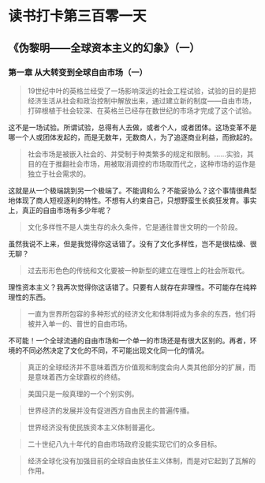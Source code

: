 读书打卡第三百零一天
===
《伪黎明——全球资本主义的幻象》（一）
---

### 第一章 从大转变到全球自由市场（一）

> 19世纪中叶的英格兰经受了一场影响深远的社会工程试验，试验的目的是把经济生活从社会和政治控制中解放出来，通过建立新的制度——自由市场，打碎根植于社会较深、在英格兰已经存在数世纪的市场才完成了这个试验。

这不是一场试验。所谓试验，总得有人去做，或者个人，或者团体。这场变革不是哪一个人或团体发起的，而是无数年，无数商人，为了追逐商业利益，而掀起的。

> 社会市场是被嵌入社会的、并受制于种类繁多的规定和限制。……实验，其目的在于推翻社会市场，用被取消调控的市场取而代之，这种市场的运作是独立于社会需求的。

这就是从一个极端跳到另一个极端了。不能调和么？不能妥协么？这个事情很典型地体现了商人短视逐利的特性。不想有人约束自己，只想野蛮生长疯狂发育。事实上，真正的自由市场有多少年呢？

> 文化多样性不是人类生存的永久条件，它是通往普世文明的一个阶段。

虽然我说不上来，但是我觉得你这话错了。没有了文化多样性，岂不是很枯燥、很无聊？

> 过去形形色色的传统和文化要被一种新型的建立在理性上的社会所取代。

理性资本主义？我再次觉得你这话错了。只要有人就存在非理性。不可能存在纯粹理性的东西。

> 一直为世界所包容的多种形式的经济文化和体制将成为多余的东西，他们将被并入单一的、普世的自由市场。

不可能！一个全球流通的自由市场和一个单一的市场还是有很大区别的。再者，环境的不同必然决定了文化的不同，不可能出现文化同一化的情况。

> 真正的全球经济并不意味着西方价值观和制度会向人类其他部分的扩展，而是意味着西方全球霸权的终结。

> 美国只是一般真理的一个个别实例。

> 世界经济的发展并没有促进西方自由民主的普遍传播。

> 世界经济没有使民族资本主义体制普遍化。

> 二十世纪八九十年代的自由市场政府没能实现它们的众多目标。

> 经济全球化没有加强目前的全球自由放任主义体制，而是对它起到了瓦解的作用。